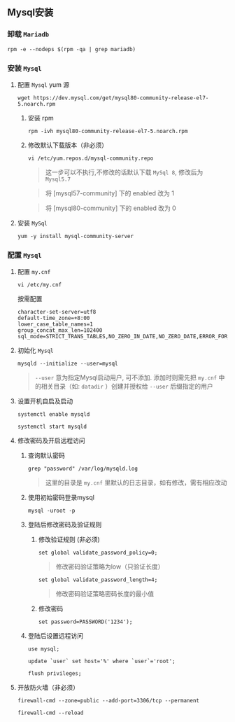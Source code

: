 ## Mysql安装

### 卸载 `Mariadb`

```
rpm -e --nodeps $(rpm -qa | grep mariadb)
```

### 安装 `Mysql`

  1. 配置 `Mysql` yum 源
     
     ```
     wget https://dev.mysql.com/get/mysql80-community-release-el7-5.noarch.rpm
     ```

     1. 安装 rpm
        
        ```
        rpm -ivh mysql80-community-release-el7-5.noarch.rpm
        ```

     2. 修改默认下载版本（非必须）

        ```
        vi /etc/yum.repos.d/mysql-community.repo
        ```
        > 这一步可以不执行,不修改的话默认下载 `MySql 8`, 修改后为 `Mysql5.7`

        > 将 [mysql57-community] 下的 enabled 改为 1

        > 将 [mysql80-community] 下的 enabled 改为 0

  2. 安装 `MySql`

     ```
     yum -y install mysql-community-server
     ```

### 配置 `Mysql`

  1. 配置 `my.cnf`
  
     ```
     vi /etc/my.cnf
     ```
  
     按需配置
     ```
     character-set-server=utf8
     default-time_zone=+8:00
     lower_case_table_names=1
     group_concat_max_len=102400
     sql_mode=STRICT_TRANS_TABLES,NO_ZERO_IN_DATE,NO_ZERO_DATE,ERROR_FOR_DIVISION_BY_ZERO,NO_AUTO_CREATE_USER,NO_ENGINE_SUBSTITUTION
     ```

  2. 初始化 `Mysql`

     ```
     mysqld --initialize --user=mysql 
     ```

     > `--user` 意为指定Mysql启动用户, 可不添加. 添加时则需先把 `my.cnf` 中的相关目录（如: `datadir` ）创建并授权给 `--user` 后缀指定的用户

  3. 设置开机自启及启动

     ```
     systemctl enable mysqld
     ```

     ```
     systemctl start mysqld
     ```

  4. 修改密码及开启远程访问

     1. 查询默认密码

        ```
        grep "password" /var/log/mysqld.log
        ```

        > 这里的目录是 `my.cnf` 里默认的日志目录，如有修改，需有相应改动

     2. 使用初始密码登录mysql

        ```
        mysql -uroot -p
        ```

     3. 登陆后修改密码及验证规则
        1. 修改验证规则 (非必须)

           ```
           set global validate_password_policy=0;
           ```

           > 修改密码验证策略为low（只验证长度）

           ```
           set global validate_password_length=4;
           ```

           > 修改密码验证策略密码长度的最小值

        2. 修改密码

           ```
           set password=PASSWORD('1234');
           ```

     4. 登陆后设置远程访问

        ```
        use mysql;
        ```

        ```
        update `user` set host='%' where `user`='root';
        ```

        ```
        flush privileges;
        ```

  5. 开放防火墙（非必须）

     ```
     firewall-cmd --zone=public --add-port=3306/tcp --permanent
     ```

     ```
     firewall-cmd --reload
     ```
